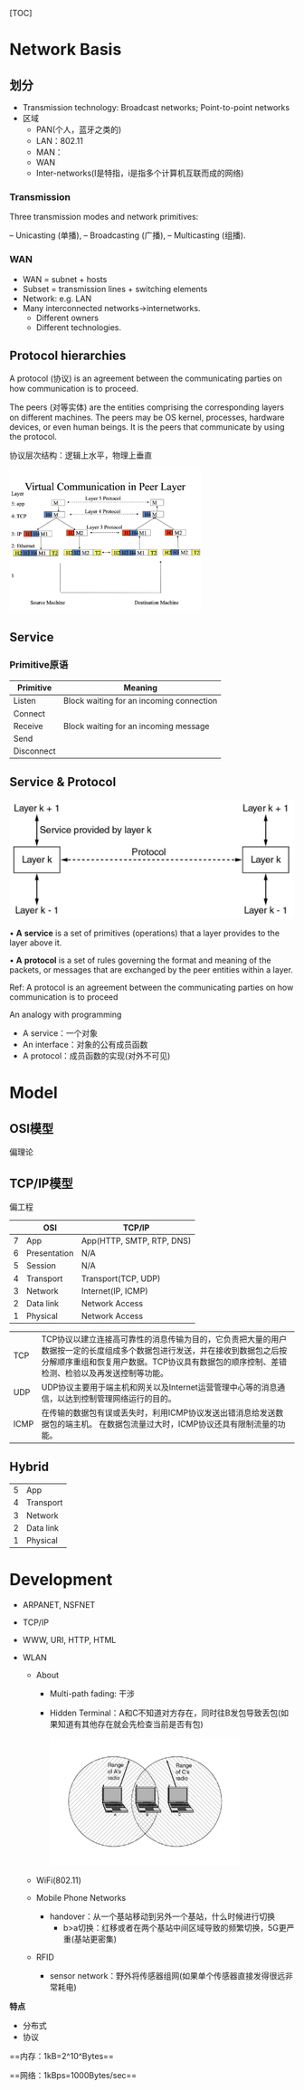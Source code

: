 [TOC]

# Network Basis

## 划分

* Transmission technology: Broadcast networks; Point-to-point networks
* 区域
    * PAN(个人，蓝牙之类的)
    * LAN：802.11
    * MAN：
    * WAN
    * Inter-networks(I是特指，i是指多个计算机互联而成的网络)

### Transmission

Three transmission modes and network primitives:

– Unicasting (单播),
– Broadcasting (广播),
– Multicasting (组播).


### WAN

* WAN = subnet + hosts
* Subset = transmission lines + switching elements
* Network: e.g. LAN
* Many interconnected networks→internetworks.
    * Different owners
    * Different technologies.

## Protocol hierarchies

A protocol (协议) is an agreement between the communicating parties on how communication is to proceed.

The peers (对等实体) are the entities comprising the corresponding layers on different machines. The peers may be OS kernel, processes, hardware devices, or even human beings. It is the peers that communicate by using the protocol.

协议层次结构：逻辑上水平，物理上垂直

<img src="assets/image-20200915113346532.png" style="zoom: 33%;" />

## Service

### Primitive原语

| Primitive  | Meaning                                  |
| ---------- | ---------------------------------------- |
| Listen     | Block waiting for an incoming connection |
| Connect    |                                          |
| Receive    | Block waiting for an incoming message    |
| Send       |                                          |
| Disconnect |                                          |

## Service & Protocol

<img src="assets/image-20200915221616001.png" style="zoom:50%;" />

• **A** **service** is a set of primitives (operations) that a layer provides to the layer above it.

• **A** **protocol** is a set of rules governing the format and meaning of the packets, or messages that are exchanged by the peer entities within a layer.

Ref: A protocol is an agreement between the communicating parties on how communication is to proceed



An analogy with programming

* A service：一个对象
* An interface：对象的公有成员函数
* A protocol：成员函数的实现(对外不可见)



# Model

## OSI模型

偏理论



## TCP/IP模型

偏工程

|      | **OSI**      | **TCP/IP**                |
| ---- | ------------ | ------------------------- |
| 7    | App          | App(HTTP, SMTP, RTP, DNS) |
| 6    | Presentation | N/A                       |
| 5    | Session      | N/A                       |
| 4    | Transport    | Transport(TCP, UDP)       |
| 3    | Network      | Internet(IP, ICMP)        |
| 2    | Data link    | Network Access            |
| 1    | Physical     | Network Access            |

|      |                                                              |
| ---- | ------------------------------------------------------------ |
| TCP  | TCP协议以建立连接高可靠性的消息传输为目的，它负责把大量的用户数据按一定的长度组成多个数据包进行发送，并在接收到数据包之后按分解顺序重组和恢复用户数据。TCP协议具有数据包的顺序控制、差错检测、检验以及再发送控制等功能。 |
| UDP  | UDP协议主要用于端主机和网关以及Internet运营管理中心等的消息通信，以达到控制管理网络运行的目的。 |
| ICMP | 在传输的数据包有误或丢失时，利用ICMP协议发送出错消息给发送数据包的端主机。  在数据包流量过大时，ICMP协议还具有限制流量的功能。 |

## Hybrid

|      |           |
| ---- | --------- |
| 5    | App       |
| 4    | Transport |
| 3    | Network   |
| 2    | Data link |
| 1    | Physical  |



# Development

* ARPANET, NSFNET

* TCP/IP

* WWW, URI, HTTP, HTML

* WLAN

    * About

        * Multi-path fading: 干涉

        * Hidden Terminal：A和C不知道对方存在，同时往B发包导致丢包(如果知道有其他存在就会先检查当前是否有包)

            <img src="assets/image-20200922101854409.png" style="zoom:33%;" />

    * WiFi(802.11)

    * Mobile Phone Networks

        * handover：从一个基站移动到另外一个基站，什么时候进行切换
            * b>a切换：红移或者在两个基站中间区域导致的频繁切换，5G更严重(基站更密集)

    * RFID

        * sensor network：野外将传感器组网(如果单个传感器直接发得很远非常耗电)

**特点**

* 分布式
* 协议



==内存：1kB=2^10^Bytes==

==网络：1kBps=1000Bytes/sec==